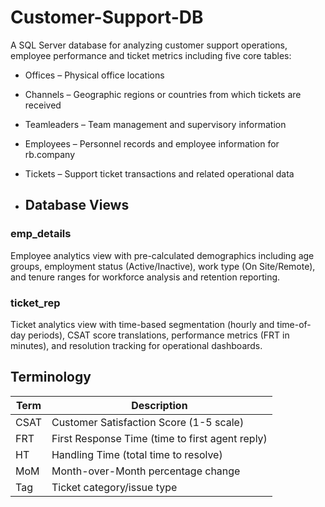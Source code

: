 # Customer-Support-DB

A SQL Server database for analyzing customer support operations, employee performance and ticket metrics including five core tables:

- Offices – Physical office locations  
- Channels – Geographic regions or countries from which tickets are received  
- Teamleaders – Team management and supervisory information  
- Employees – Personnel records and employee information for rb.company  
- Tickets – Support ticket transactions and related operational data

- ## Database Views

### emp_details
Employee analytics view with pre-calculated demographics including age groups, employment status (Active/Inactive), work type (On Site/Remote), and tenure ranges for workforce analysis and retention reporting.

### ticket_rep
Ticket analytics view with time-based segmentation (hourly and time-of-day periods), CSAT score translations, performance metrics (FRT in minutes), and resolution tracking for operational dashboards.


## Terminology

| Term | Description |
|------|-------------|
| CSAT | Customer Satisfaction Score (1-5 scale) |
| FRT  | First Response Time (time to first agent reply) |
| HT   | Handling Time (total time to resolve) |
| MoM  | Month-over-Month percentage change |
| Tag  | Ticket category/issue type |
